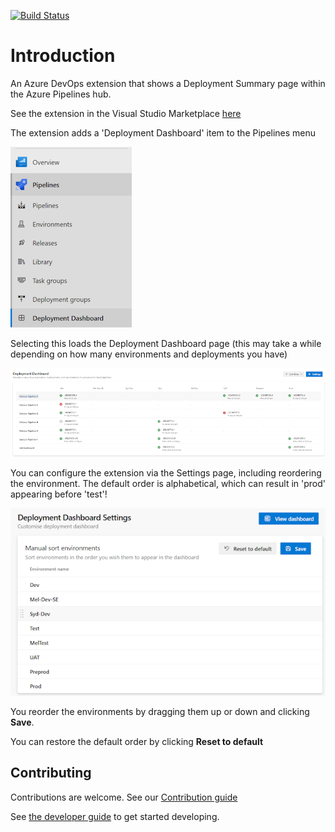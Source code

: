 [![Build Status](https://dev.azure.com/sixpivot/ReleaseDashboard/_apis/build/status%2FPublish?branchName=main)](https://dev.azure.com/sixpivot/ReleaseDashboard/_build/latest?definitionId=24&branchName=main)

# Introduction

An Azure DevOps extension that shows a Deployment Summary page within the Azure Pipelines hub.

See the extension in the Visual Studio Marketplace [here](https://marketplace.visualstudio.com/items?itemName=SixPivot.sixpivot-release-dashboard)

The extension adds a 'Deployment Dashboard' item to the Pipelines menu

![Menu showing Deployment Dashboard menu item](extension/img/menu-screenshot.png)

Selecting this loads the Deployment Dashboard page (this may take a while depending on how many environments and deployments you have)

![Example deployment dashboard screenshot](extension/img/dashboard-screenshot.png)

You can configure the extension via the Settings page, including reordering the environment. The default order is alphabetical, which can result in 'prod' appearing before 'test'!

![Settings page screenshot](extension/img/settings-screenshot.png)

You reorder the environments by dragging them up or down and clicking **Save**.

You can restore the default order by clicking **Reset to default**

## Contributing

Contributions are welcome. See our [Contribution guide](./CONTRIBUTING.md)

See [the developer guide](extension/DEV_GUIDE.md) to get started developing.
